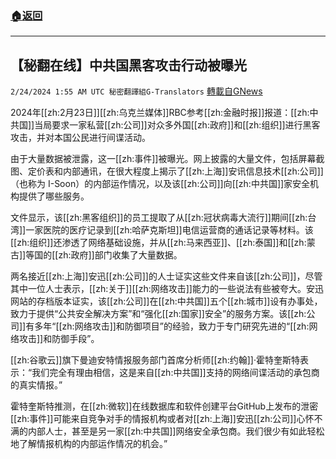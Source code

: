 ###  [:house:返回](README.md)
---


## 【秘翻在线】中共国黑客攻击行动被曝光
`2/24/2024 1:55 AM UTC 秘密翻譯組G-Translators` [轉載自GNews](https://gnews.org/articles/2336927)



2024年[[zh:2月23日]][[zh:乌克兰媒体]]RBC参考[[zh:金融时报]]报道：[[zh:中共国]]当局要求一家私营[[zh:公司]]对众多外国[[zh:政府]]和[[zh:组织]]进行黑客攻击，并对本国公民进行间谍活动。

由于大量数据被泄露，这一[[zh:事件]]被曝光。网上披露的大量文件，包括屏幕截图、定价表和内部通讯，在很大程度上揭示了[[zh:上海]]安讯信息技术[[zh:公司]]（也称为 I-Soon）的内部运作情况，以及该[[zh:公司]]向[[zh:中共国]]家安全机构提供了哪些服务。

文件显示，该[[zh:黑客组织]]的员工提取了从[[zh:冠状病毒大流行]]期间[[zh:台湾]]一家医院的医疗记录到[[zh:哈萨克斯坦]]电信运营商的通话记录等材料。该[[zh:组织]]还渗透了网络基础设施，并从[[zh:马来西亚]]、[[zh:泰国]]和[[zh:蒙古]]等国的[[zh:政府]]部门收集了大量数据。

两名接近[[zh:上海]]安迅[[zh:公司]]的人士证实这些文件来自该[[zh:公司]]，尽管其中一位人士表示，[[zh:关于]][[zh:网络攻击]]能力的一些说法有些被夸大。安迅网站的存档版本证实，该[[zh:公司]]在[[zh:中共国]]五个[[zh:城市]]设有办事处，致力于提供“公共安全解决方案”和“强化[[zh:国家]]安全”的服务方案。该[[zh:公司]]有多年“[[zh:网络攻击]]和防御项目”的经验，致力于专门研究先进的“[[zh:网络攻击]]和防御手段”。

[[zh:谷歌云]]旗下曼迪安特情报服务部门首席分析师[[zh:约翰]]·霍特奎斯特表示：“我们完全有理由相信，这是来自[[zh:中共国]]支持的网络间谍活动的承包商的真实情报。”

霍特奎斯特推测，在[[zh:微软]]在线数据库和软件创建平台GitHub上发布的泄密[[zh:事件]]可能来自竞争对手的情报机构或者对[[zh:上海]]安迅[[zh:公司]]心怀不满的内部人士，甚至是另一家[[zh:中共国]]网络安全承包商。我们很少有如此轻松地了解情报机构的内部运作情况的机会。”
